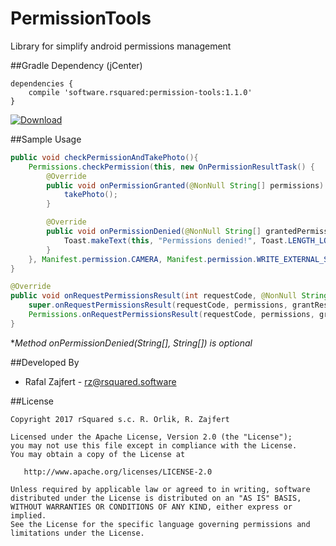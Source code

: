 # PermissionTools
Library for simplify android permissions management

##Gradle Dependency (jCenter)

```Gradle
dependencies {
    compile 'software.rsquared:permission-tools:1.1.0'
}
```

[ ![Download](https://api.bintray.com/packages/rsquared/maven/permission-tools/images/download.svg) ](https://bintray.com/rsquared/maven/permission-tools/_latestVersion)

##Sample Usage

```java
public void checkPermissionAndTakePhoto(){
    Permissions.checkPermission(this, new OnPermissionResultTask() {
        @Override
        public void onPermissionGranted(@NonNull String[] permissions) throws SecurityException {
            takePhoto();
        }

        @Override
        public void onPermissionDenied(@NonNull String[] grantedPermissions, @NonNull String[] deniedPermissions) {
            Toast.makeText(this, "Permissions denied!", Toast.LENGTH_LONG).show();
        }
    }, Manifest.permission.CAMERA, Manifest.permission.WRITE_EXTERNAL_STORAGE);
}

@Override
public void onRequestPermissionsResult(int requestCode, @NonNull String[] permissions, @NonNull int[] grantResults) {
    super.onRequestPermissionsResult(requestCode, permissions, grantResults);
    Permissions.onRequestPermissionsResult(requestCode, permissions, grantResults);
}
```

**Method onPermissionDenied(String[], String[]) is optional*

##Developed By

 * Rafal Zajfert - <rz@rsquared.software>

##License

    Copyright 2017 rSquared s.c. R. Orlik, R. Zajfert

    Licensed under the Apache License, Version 2.0 (the "License");
    you may not use this file except in compliance with the License.
    You may obtain a copy of the License at

       http://www.apache.org/licenses/LICENSE-2.0

    Unless required by applicable law or agreed to in writing, software
    distributed under the License is distributed on an "AS IS" BASIS,
    WITHOUT WARRANTIES OR CONDITIONS OF ANY KIND, either express or implied.
    See the License for the specific language governing permissions and
    limitations under the License.
